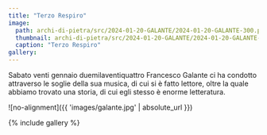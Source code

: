 ```yaml
---
title: "Terzo Respiro"
image:
  path: archi-di-pietra/src/2024-01-20-GALANTE/2024-01-20-GALANTE-300.png
  thumbnail: archi-di-pietra/src/2024-01-20-GALANTE/2024-01-20-GALANTE-72.png
  caption: "Terzo Respiro"
gallery:
---
```


Sabato venti gennaio duemilaventiquattro Francesco Galante ci ha condotto
attraverso le soglie della sua musica, di cui si è fatto lettore, oltre la
quale abbiamo trovato una storia, di cui egli stesso è enorme letteratura.

<!--more-->

![no-alignment]({{ 'images/galante.jpg' | absolute_url }})

{% include gallery %}
